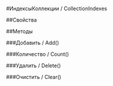 
#ИндексыКоллекции / CollectionIndexes

##Свойства
    
##Методы
    
###Добавить / Add()
    
###Количество / Count()
    
###Удалить / Delete()
    
###Очистить / Clear()
    